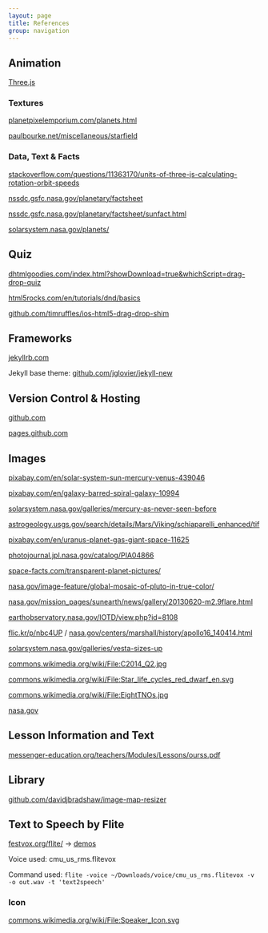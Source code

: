 ```yaml
---
layout: page
title: References
group: navigation
---
```


## Animation
[Three.js](https://threejs.org/)

### Textures
[planetpixelemporium.com/planets.html](http://planetpixelemporium.com/planets.html)

[paulbourke.net/miscellaneous/starfield](http://paulbourke.net/miscellaneous/starfield/)

### Data, Text & Facts
[stackoverflow.com/questions/11363170/units-of-three-js-calculating-rotation-orbit-speeds](http://stackoverflow.com/questions/11363170/units-of-three-js-calculating-rotation-orbit-speeds)

[nssdc.gsfc.nasa.gov/planetary/factsheet](http://nssdc.gsfc.nasa.gov/planetary/factsheet/)

[nssdc.gsfc.nasa.gov/planetary/factsheet/sunfact.html](http://nssdc.gsfc.nasa.gov/planetary/factsheet/sunfact.html)

[solarsystem.nasa.gov/planets/](https://solarsystem.nasa.gov/planets/)

<!-- ### Music
[jamendo.com/en/artist/358490/stellardrone](https://www.jamendo.com/en/artist/358490/stellardrone)
 -->
## Quiz
[dhtmlgoodies.com/index.html?showDownload=true&whichScript=drag-drop-quiz](http://www.dhtmlgoodies.com/index.html?showDownload=true&whichScript=drag-drop-quiz)

[html5rocks.com/en/tutorials/dnd/basics](http://www.html5rocks.com/en/tutorials/dnd/basics/)

[github.com/timruffles/ios-html5-drag-drop-shim](https://github.com/timruffles/ios-html5-drag-drop-shim)

## Frameworks

[jekyllrb.com](http://jekyllrb.com)

Jekyll base theme: [github.com/jglovier/jekyll-new](https://github.com/jglovier/jekyll-new)

## Version Control & Hosting
[github.com](http://github.com)

[pages.github.com](https://pages.github.com)

## Images
[pixabay.com/en/solar-system-sun-mercury-venus-439046](https://pixabay.com/en/solar-system-sun-mercury-venus-439046/)

[pixabay.com/en/galaxy-barred-spiral-galaxy-10994](https://pixabay.com/en/galaxy-barred-spiral-galaxy-10994/)

[solarsystem.nasa.gov/galleries/mercury-as-never-seen-before](https://solarsystem.nasa.gov/galleries/mercury-globe)

[astrogeology.usgs.gov/search/details/Mars/Viking/schiaparelli_enhanced/tif](http://astrogeology.usgs.gov/search/details/Mars/Viking/schiaparelli_enhanced/tif)

[pixabay.com/en/uranus-planet-gas-giant-space-11625](https://pixabay.com/en/uranus-planet-gas-giant-space-11625/)

[photojournal.jpl.nasa.gov/catalog/PIA04866](http://photojournal.jpl.nasa.gov/catalog/PIA04866)

[space-facts.com/transparent-planet-pictures/](http://space-facts.com/transparent-planet-pictures/)

[nasa.gov/image-feature/global-mosaic-of-pluto-in-true-color/](http://www.nasa.gov/image-feature/global-mosaic-of-pluto-in-true-color/)
 <!-- [solarsystem.nasa.gov/galleries/the-rich-color-variations-of-pluto](http://solarsystem.nasa.gov/galleries/the-rich-color-variations-of-pluto) -->

[nasa.gov/mission_pages/sunearth/news/gallery/20130620-m2.9flare.html](http://www.nasa.gov/mission_pages/sunearth/news/gallery/20130620-m2.9flare.html)

[earthobservatory.nasa.gov/IOTD/view.php?id=8108](http://earthobservatory.nasa.gov/IOTD/view.php?id=8108)

[flic.kr/p/nbc4UP](https://flic.kr/p/nbc4UP) / [nasa.gov/centers/marshall/history/apollo16_140414.html](http://www.nasa.gov/centers/marshall/history/apollo16_140414.html)

[solarsystem.nasa.gov/galleries/vesta-sizes-up](http://solarsystem.nasa.gov/galleries/vesta-sizes-up)

[commons.wikimedia.org/wiki/File:C2014_Q2.jpg](https://commons.wikimedia.org/wiki/File:C2014_Q2.jpg)

[commons.wikimedia.org/wiki/File:Star_life_cycles_red_dwarf_en.svg](https://commons.wikimedia.org/wiki/File:Star_life_cycles_red_dwarf_en.svg)

[commons.wikimedia.org/wiki/File:EightTNOs.jpg](https://commons.wikimedia.org/wiki/File:EightTNOs.jpg)

[nasa.gov](https://www.nasa.gov)

## Lesson Information and Text

[messenger-education.org/teachers/Modules/Lessons/ourss.pdf](http://www.messenger-education.org/teachers/Modules/Lessons/ourss.pdf)

## Library
[github.com/davidjbradshaw/image-map-resizer](https://github.com/davidjbradshaw/image-map-resizer)

## Text to Speech by Flite
[festvox.org/flite/](http://www.festvox.org/flite/) -> [demos](http://tts.speech.cs.cmu.edu:8083)

Voice used: cmu_us_rms.flitevox

Command used: `flite -voice ~/Downloads/voice/cmu_us_rms.flitevox -v -o out.wav -t 'text2speech'`

### Icon

[commons.wikimedia.org/wiki/File:Speaker_Icon.svg](https://commons.wikimedia.org/wiki/File:Speaker_Icon.svg)
